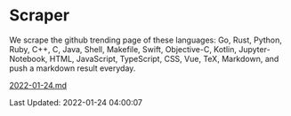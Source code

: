 # Scraper

We scrape the github trending page of these languages: Go, Rust, Python, Ruby, C++, C, Java, Shell, Makefile, Swift, Objective-C, Kotlin, Jupyter-Notebook, HTML, JavaScript, TypeScript, CSS, Vue, TeX, Markdown, and push a markdown result everyday.

[2022-01-24.md](https://github.com/yangwenmai/github-trending-backup/blob/master/2022-01-24.md)

Last Updated: 2022-01-24 04:00:07
